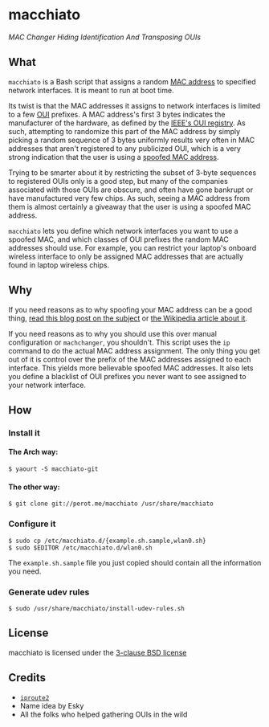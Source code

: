# macchiato

*MAC Changer Hiding Identification And Transposing OUIs*

## What

`macchiato` is a Bash script that assigns a random [MAC address] to specified network interfaces. It is meant to run at boot time.

Its twist is that the MAC addresses it assigns to network interfaces is limited to a few [OUI] prefixes. A MAC address's first 3 bytes indicates the manufacturer of the hardware, as defined by the [IEEE's OUI registry]. As such, attempting to randomize this part of the MAC address by simply picking a random sequence of 3 bytes uniformly results very often in MAC addresses that aren't registered to any publicized OUI, which is a very strong indication that the user is using a [spoofed MAC address][MAC spoofing].

Trying to be smarter about it by restricting the subset of 3-byte sequences to registered OUIs only is a good step, but many of the companies associated with those OUIs are obscure, and often have gone bankrupt or have manufactured very few chips. As such, seeing a MAC address from them is almost certainly a giveaway that the user is using a spoofed MAC address.

`macchiato` lets you define which network interfaces you want to use a spoofed MAC, and which classes of OUI prefixes the random MAC addresses should use. For example, you can restrict your laptop's onboard wireless interface to only be assigned MAC addresses that are actually found in laptop wireless chips.

## Why

If you need reasons as to why spoofing your MAC address can be a good thing, [read this blog post on the subject][MAC spoofing: What, why, how, and something about coffee] or [the Wikipedia article about it][MAC spoofing].

If you need reasons as to why you should use this over manual configuration or `machchanger`, you shouldn't. This script uses the `ip` command to do the actual MAC address assignment. The only thing you get out of it is control over the prefix of the MAC addresses assigned to each interface. This yields more believable spoofed MAC addresses. It also lets you define a blacklist of OUI prefixes you never want to see assigned to your network interface.

## How

### Install it

#### The Arch way:

	$ yaourt -S macchiato-git

#### The other way:

	$ git clone git://perot.me/macchiato /usr/share/macchiato

### Configure it

	$ sudo cp /etc/macchiato.d/{example.sh.sample,wlan0.sh}
	$ sudo $EDITOR /etc/macchiato.d/wlan0.sh

The `example.sh.sample` file you just copied should contain all the information you need.

### Generate udev rules

	$ sudo /usr/share/macchiato/install-udev-rules.sh

## License

macchiato is licensed under the [3-clause BSD license]

## Credits

* [`iproute2`][iproute2]
* Name idea by Esky
* All the folks who helped gathering OUIs in the wild

[MAC address]: https://en.wikipedia.org/wiki/MAC_address
[OUI]: https://en.wikipedia.org/wiki/Organizationally_Unique_Identifier
[IEEE's OUI registry]: https://standards.ieee.org/develop/regauth/oui/
[MAC spoofing]: https://en.wikipedia.org/wiki/MAC_spoofing
[MAC spoofing: What, why, how, and something about coffee]: https://perot.me/mac-spoofing-what-why-how-and-something-about-coffee
[3-clause BSD license]: http://opensource.org/licenses/BSD-3-Clause
[iproute2]: http://www.linuxfoundation.org/collaborate/workgroups/networking/iproute2
